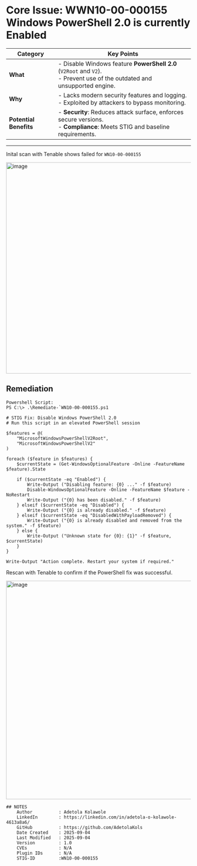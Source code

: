 # Core Issue: WWN10-00-000155 Windows PowerShell 2.0 is currently Enabled

| Category            | Key Points                                                                 |
|---------------------|-----------------------------------------------------------------------------|
| **What**            | - Disable Windows feature **PowerShell 2.0** (`V2Root` and `V2`).<br>- Prevent use of the outdated and unsupported engine. |
| **Why**             | - Lacks modern security features and logging.<br>- Exploited by attackers to bypass monitoring. |
| **Potential Benefits** | - **Security**: Reduces attack surface, enforces secure versions.<br>- **Compliance**: Meets STIG and baseline requirements. |

---
Inital scan with Tenable shows failed for `WN10-00-000155`

<img width="1911" height="576" alt="image" src="https://github.com/user-attachments/assets/39fa0909-c6c9-4b7e-b8da-eae30f888931" />



## Remediation
    Powershell Script:
    PS C:\> .\Remediate-`WN10-00-000155.ps1
```
# STIG Fix: Disable Windows PowerShell 2.0
# Run this script in an elevated PowerShell session

$features = @(
    "MicrosoftWindowsPowerShellV2Root",
    "MicrosoftWindowsPowerShellV2"
)

foreach ($feature in $features) {
    $currentState = (Get-WindowsOptionalFeature -Online -FeatureName $feature).State

    if ($currentState -eq "Enabled") {
        Write-Output ("Disabling feature: {0} ..." -f $feature)
        Disable-WindowsOptionalFeature -Online -FeatureName $feature -NoRestart
        Write-Output ("{0} has been disabled." -f $feature)
    } elseif ($currentState -eq "Disabled") {
        Write-Output ("{0} is already disabled." -f $feature)
    } elseif ($currentState -eq "DisabledWithPayloadRemoved") {
        Write-Output ("{0} is already disabled and removed from the system." -f $feature)
    } else {
        Write-Output ("Unknown state for {0}: {1}" -f $feature, $currentState)
    }
}

Write-Output "Action complete. Restart your system if required."

```
Rescan with Tenable to confirm if the PowerShell fix was successful.

<img width="1906" height="596" alt="image" src="https://github.com/user-attachments/assets/3996e7c9-b660-4721-bbe4-f8a37470776a" />



```
## NOTES
    Author          : Adetola Kolawole
    LinkedIn        : https://linkedin.com/in/adetola-o-kolawole-4613a8a6/
    GitHub          : https://github.com/AdetolaKols
    Date Created    : 2025-09-04
    Last Modified   : 2025-09-04
    Version         : 1.0
    CVEs            : N/A
    Plugin IDs      : N/A
    STIG-ID         :WN10-00-000155
